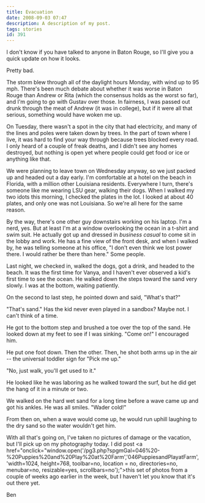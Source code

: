 ```yaml
---
title: Evacuation
date: 2008-09-03 07:47
description: A description of my post.
tags: stories
id: 391
---
```

I don't know if you have talked to anyone in Baton Rouge, so I'll give you a quick update on how it looks.

Pretty bad.

The storm blew through all of the daylight hours Monday, with wind up to 95 mph.  There's been much debate about whether it was worse in Baton Rouge than Andrew or Rita (which the consensus holds as the worst so far), and I'm going to go with Gustav over those.  In fairness, I was passed out drunk through the meat of Andrew (it was in college), but if it were all that serious, something would have woken me up.

On Tuesday, there wasn't a spot in the city that had electricity, and many of the lines and poles were taken down by trees.  In the part of town where I live, it was hard to find your way through because trees blocked every road.  I only heard of a couple of freak deaths, and I didn't see any homes destroyed, but nothing is open yet where people could get food or ice or anything like that.  

We were planning to leave town on Wednesday anyway, so we just packed up and headed out a day early.  I'm comfortable at a hotel on the beach in Florida, with a million other Louisiana residents.  Everywhere I turn, there's someone like me wearing LSU gear, walking their dogs.  When I walked my two idots this morning, I checked the plates in the lot.  I looked at about 40 plates, and only one was not Louisiana.  So we're all here for the same reason.

By the way, there's one other guy downstairs working on his laptop.  I'm a nerd, yes.  But at least I'm at a window overlooking the ocean in a t-shirt and swim suit.  He actually got up and dressed in <i>business casual</i> to come sit in the lobby and work.  He has a fine view of the front desk, and when I walked by, he was telling someone at his office, "I don't even think we lost power there.  I would rather be there than here."  Some people.

Last night, we checked in, walked the dogs, got a drink, and headed to the beach.  It was the first time for Vanya, and I haven't ever observed a kid's first time to see the ocean.  He walked down the steps toward the sand very slowly.  I was at the bottom, waiting patiently.

On the second to last step, he pointed down and said, "What's that?"

"That's sand."  Has the kid never even played in a sandbox?  Maybe not.  I can't think of a time.

He got to the bottom step and brushed a toe over the top of the sand.  He looked down at my feet to see if I was sinking.  "Come on!" I encouraged him.

He put one foot down.  Then the other.  Then, he shot both arms up in the air -- the universal toddler sign for "Pick me up."

"No, just walk, you'll get used to it."

He looked like he was laboring as he walked toward the surf, but he did get the hang of it in a minute or two.

We walked on the hard wet sand for a long time before a wave came up and got his ankles.  He was all smiles.  "Wader cold!"

From then on, when a wave would come up, he would run uphill laughing to the dry sand so the water wouldn't get him.  

With all that's going on, I've taken no pictures of damage or the vacation, but I'll pick up on my photography today.  I did post <a href="onclick="window.open('/pg3.php?spgmGal=046%20-%20Puppies%20and%20Play%20at%20Farm','046PuppiesandPlayatFarm','width=1024, height=768, toolbar=no, location = no, directories=no, menubar=no, resizable=yes, scrollbars=no');">this set of photos</a> from a couple of weeks ago earlier in the week, but I haven't let you know that it's out there yet.

Ben
